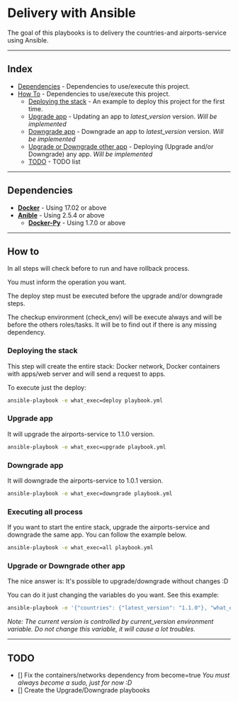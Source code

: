 # Delivery with Ansible

The goal of this playbooks is to delivery the countries-and airports-service using Ansible.

---

## Index

* [Dependencies](https://github.com/LozanoMatheus/Lunatech_Challenge/tree/ansible_delivery/ansible#dependencies) - Dependencies to use/execute this project.
* [How To](https://github.com/LozanoMatheus/Lunatech_Challenge/tree/ansible_delivery/ansible#how-to) - Dependencies to use/execute this project.
  * [Deploying the stack](https://github.com/LozanoMatheus/Lunatech_Challenge/tree/ansible_delivery/ansible#deploying-the-stack) - An example to deploy this project for the first time.
  * [Upgrade app](https://github.com/LozanoMatheus/Lunatech_Challenge/tree/ansible_delivery/ansible#upgrade-app) - Updating an app to _latest_version_ version. _Will be implemented_
  * [Downgrade app](https://github.com/LozanoMatheus/Lunatech_Challenge/tree/ansible_delivery/ansible#downgrade-app) - Downgrade an app to _latest_version_ version. _Will be implemented_
  * [Upgrade or Downgrade other app](https://github.com/LozanoMatheus/Lunatech_Challenge/tree/ansible_delivery/ansible#upgrade-or-downgrade-other-app) - Deploying (Upgrade and/or Downgrade) any app. _Will be implemented_
  * [TODO](https://github.com/LozanoMatheus/Lunatech_Challenge/tree/ansible_delivery/ansible#todo) - TODO list

---

## Dependencies

* __[Docker](https://docs.docker.com/install/)__ - Using 17.02 or above
* __[Anible](https://docs.ansible.com/ansible/latest/installation_guide/intro_installation.html)__ - Using 2.5.4 or above
  * __[Docker-Py](https://pypi.org/project/docker/)__ - Using 1.7.0 or above

---

## How to

In all steps will check before to run and have rollback process.

You must inform the operation you want.

The deploy step must be executed before the upgrade and/or downgrade steps.

The checkup environment (check_env) will be execute always and will be before the others roles/tasks. It will be to find out if there is any missing dependency.

### Deploying the stack

This step will create the entire stack: Docker network, Docker containers with apps/web server and will send a request to apps.

To execute just the deploy:

```bash
ansible-playbook -e what_exec=deploy playbook.yml
```

### Upgrade app

It will upgrade the airports-service to 1.1.0 version.

```bash
ansible-playbook -e what_exec=upgrade playbook.yml
```

### Downgrade app

It will downgrade the airports-service to 1.0.1 version.

```bash
ansible-playbook -e what_exec=downgrade playbook.yml
```

### Executing all process

If you want to start the entire stack, upgrade the airports-service and downgrade the same app. You can follow the example below.

```bash
ansible-playbook -e what_exec=all playbook.yml
```

### Upgrade or Downgrade other app

The nice answer is: It's possible to upgrade/downgrade without changes :D

You can do it just changing the variables do you want. See this example:

```bash
ansible-playbook -e '{"countries": {"latest_version": "1.1.0"}, "what_exec": "upgrade"}' playbook.yml
```

_Note: The current version is controlled by current_version environment variable. Do not change this variable, it will cause a lot troubles._

---

## TODO

- [] Fix the containers/networks dependency from become=true
    _You must always become a sudo, just for now :D_
- [] Create the Upgrade/Downgrade playbooks
